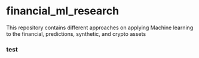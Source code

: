 # financial_ml_research
This repository contains different approaches on applying Machine learning to the financial, predictions, synthetic, and crypto assets

### test
